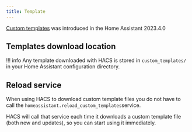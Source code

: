 ```yaml
---
title: Template
---
```


[Custom templates](https://www.home-assistant.io/docs/configuration/templating/#reusing-templates) was introduced in the Home Assistant 2023.4.0

## Templates download location

!!! info
    Any template downloaded with HACS is stored in `custom_templates/` in your Home Assistant configuration directory.


## Reload service

When using HACS to download custom template files you do not have to call the `homeassistant.reload_custom_templates`service.

HACS will call that service each time it downloads a custom template file (both new and updates), so you can start using it immediately.
